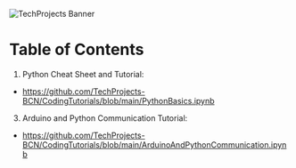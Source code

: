 ![TechProjects Banner](https://github.com/TechProjects-BCN/CodingTutorials/assets/61521609/21453837-c2d6-4b7a-8d42-df0b5541d7e5)

# Table of Contents
1.  Python Cheat Sheet and Tutorial:
   * https://github.com/TechProjects-BCN/CodingTutorials/blob/main/PythonBasics.ipynb
 
3.  Arduino and Python Communication Tutorial:
   * https://github.com/TechProjects-BCN/CodingTutorials/blob/main/ArduinoAndPythonCommunication.ipynb
